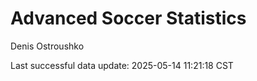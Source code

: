# Advanced Soccer Statistics
Denis Ostroushko

<!-- gfm -->

Last successful data update: 2025-05-14 11:21:18 CST
